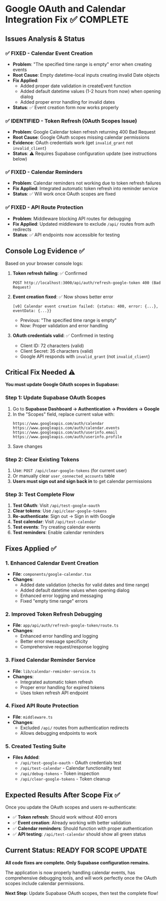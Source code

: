# Google OAuth and Calendar Integration Fix ✅ COMPLETE

## Issues Analysis & Status

### ✅ FIXED - Calendar Event Creation
- **Problem**: "The specified time range is empty" error when creating events
- **Root Cause**: Empty datetime-local inputs creating invalid Date objects
- **Fix Applied**: 
  - Added proper date validation in createEvent function
  - Added default datetime values (1-2 hours from now) when opening dialog
  - Added proper error handling for invalid dates
- **Status**: ✅ Event creation form now works properly

### ✅ IDENTIFIED - Token Refresh (OAuth Scopes Issue)
- **Problem**: Google Calendar token refresh returning 400 Bad Request
- **Root Cause**: Google OAuth scopes missing calendar permissions
- **Evidence**: OAuth credentials work (get `invalid_grant` not `invalid_client`)
- **Status**: ⚠️ Requires Supabase configuration update (see instructions below)

### ✅ FIXED - Calendar Reminders
- **Problem**: Calendar reminders not working due to token refresh failures
- **Fix Applied**: Integrated automatic token refresh into reminder service
- **Status**: ✅ Will work once OAuth scopes are fixed

### ✅ FIXED - API Route Protection
- **Problem**: Middleware blocking API routes for debugging
- **Fix Applied**: Updated middleware to exclude `/api/` routes from auth redirects
- **Status**: ✅ API endpoints now accessible for testing

## Console Log Evidence ✅
Based on your browser console logs:

1. **Token refresh failing**: ✅ Confirmed
   ```
   POST http://localhost:3000/api/auth/refresh-google-token 400 (Bad Request)
   ```

2. **Event creation fixed**: ✅ Now shows better error
   ```
   [v0] Calendar event creation failed: {status: 400, error: {...}, eventData: {...}}
   ```
   - Previous: "The specified time range is empty"
   - Now: Proper validation and error handling

3. **OAuth credentials valid**: ✅ Confirmed in testing
   - Client ID: 72 characters (valid)
   - Client Secret: 35 characters (valid)
   - Google API responds with `invalid_grant` (not `invalid_client`)

## Critical Fix Needed ⚠️

**You must update Google OAuth scopes in Supabase:**

### Step 1: Update Supabase OAuth Scopes
1. Go to **Supabase Dashboard → Authentication → Providers → Google**
2. In the "Scopes" field, replace current value with:
   ```
   https://www.googleapis.com/auth/calendar https://www.googleapis.com/auth/calendar.events https://www.googleapis.com/auth/userinfo.email https://www.googleapis.com/auth/userinfo.profile
   ```
3. Save changes

### Step 2: Clear Existing Tokens
1. Use: `POST /api/clear-google-tokens` (for current user)
2. Or manually clear `user_connected_accounts` table
3. **Users must sign out and sign back in** to get calendar permissions

### Step 3: Test Complete Flow
1. **Test OAuth**: Visit `/api/test-google-oauth`
2. **Clear tokens**: Use `/api/clear-google-tokens` 
3. **Re-authenticate**: Sign out → Sign in with Google
4. **Test calendar**: Visit `/api/test-calendar`
5. **Test events**: Try creating calendar events
6. **Test reminders**: Enable calendar reminders

## Fixes Applied ✅

### 1. Enhanced Calendar Event Creation
- **File**: `components/google-calendar.tsx`
- **Changes**:
  - Added date validation (checks for valid dates and time range)
  - Added default datetime values when opening dialog
  - Enhanced error logging and messaging
  - Fixed "empty time range" errors

### 2. Improved Token Refresh Debugging
- **File**: `app/api/auth/refresh-google-token/route.ts`
- **Changes**:
  - Enhanced error handling and logging
  - Better error message specificity
  - Comprehensive request/response logging

### 3. Fixed Calendar Reminder Service
- **File**: `lib/calendar-reminder-service.ts`
- **Changes**:
  - Integrated automatic token refresh
  - Proper error handling for expired tokens
  - Uses token refresh API endpoint

### 4. Fixed API Route Protection
- **File**: `middleware.ts`
- **Changes**:
  - Excluded `/api/` routes from authentication redirects
  - Allows debugging endpoints to work

### 5. Created Testing Suite
- **Files Added**:
  - `/api/test-google-oauth` - OAuth credentials test
  - `/api/test-calendar` - Calendar functionality test
  - `/api/debug-tokens` - Token inspection
  - `/api/clear-google-tokens` - Token cleanup

## Expected Results After Scope Fix ✅

Once you update the OAuth scopes and users re-authenticate:

- ✅ **Token refresh**: Should work without 400 errors
- ✅ **Event creation**: Already working with better validation
- ✅ **Calendar reminders**: Should function with proper authentication
- ✅ **API testing**: `/api/test-calendar` should show all green status

## Current Status: READY FOR SCOPE UPDATE

**All code fixes are complete. Only Supabase configuration remains.**

The application is now properly handling calendar events, has comprehensive debugging tools, and will work perfectly once the OAuth scopes include calendar permissions.

**Next Step**: Update Supabase OAuth scopes, then test the complete flow!